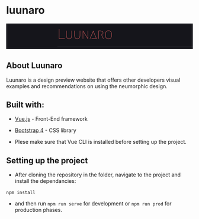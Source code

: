 # luunaro

![Luunaro](https://github.com/yoseychan/luunaro/blob/master/public/luunaro.png)

## About Luunaro
Luunaro is a design preview website that offers other developers visual examples and recommendations on using the neumorphic design.

## Built with:
- [Vue.js](https://vuejs.org/) - Front-End framework 
- [Bootstrap 4](https://getbootstrap.com/) - CSS library

- Plese make sure that Vue CLI is installed before setting up the project.

## Setting up the project


- After cloning the repository in the folder, navigate to the project and install the dependancies:
```
npm install
```
- and then run `npm run serve` for development or `npm run prod` for production phases.
```

